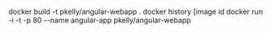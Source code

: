 docker build -t pkelly/angular-webapp .
docker history [image id
docker run -i -t -p 80 --name angular-app pkelly/angular-webapp


